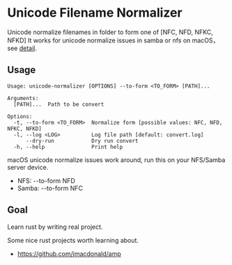 # Unicode Filename Normalizer

Unicode normalize filenames in folder to form one of [NFC, NFD, NFKC, NFKD]
It works for unicode normalize issues in samba or nfs on macOS，see [detail](https://www.reddit.com/r/DataHoarder/comments/ffqnra/making_smbnfsafp_shares_unicode_normalisation/).

## Usage
```
Usage: unicode-normalizer [OPTIONS] --to-form <TO_FORM> [PATH]...

Arguments:
  [PATH]...  Path to be convert

Options:
  -t, --to-form <TO_FORM>  Normalize form [possible values: NFC, NFD, NFKC, NFKD]
  -l, --log <LOG>          Log file path [default: convert.log]
      --dry-run            Dry run convert
  -h, --help               Print help
```

macOS unicode normalize issues work around, run this on your NFS/Samba server device.
- NFS: --to-form NFD
- Samba: --to-form NFC

## Goal
Learn rust by writing real project.

Some nice rust projects worth learning about.
- https://github.com/jmacdonald/amp

